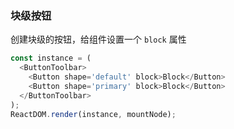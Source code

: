 
### 块级按钮

创建块级的按钮，给组件设置一个 `block` 属性

```js
const instance = (
  <ButtonToolbar>
    <Button shape='default' block>Block</Button>
    <Button shape='primary' block>Block</Button>
  </ButtonToolbar>
);
ReactDOM.render(instance, mountNode);
```